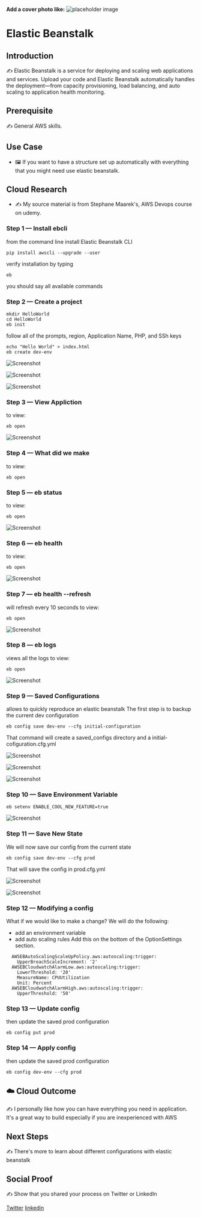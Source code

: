 **Add a cover photo like:**
![placeholder image](https://via.placeholder.com/1200x600)

# Elastic Beanstalk

## Introduction

✍️ Elastic Beanstalk is a service for deploying and scaling web applications and services. Upload your code and Elastic Beanstalk automatically handles the deployment—from capacity provisioning, load balancing, and auto scaling to application health monitoring.

## Prerequisite

✍️ General AWS skills. 

## Use Case

- 🖼️ If you want to have a structure set up automatically with everything that you might need use elastic beanstalk.

## Cloud Research

- ✍️ My source material is from Stephane Maarek's, AWS Devops course on udemy.


### Step 1 — Install ebcli
from the command line install Elastic Beanstalk CLI

```
pip install awscli --upgrade --user
```

verify installation by typing
```
eb
```
 you should say all available commands
### Step 2 — Create a project
```
mkdir HelloWorld
cd HelloWorld
eb init
```
follow all of the prompts, region, Application Name, PHP, and SSh keys

```
echo "Hello World" > index.html
eb create dev-env
```

![Screenshot](step2a-console-progress.png)

![Screenshot](step2b-cli.png)

![Screenshot](step2c-create-dev-env.png)

### Step 3 — View Appliction

to view:
```
eb open
```

![Screenshot](step3-view-application.png)

### Step 4 — What did we make

to view:
```
eb open
```

### Step 5 — eb status

to view:
```
eb open
```

![Screenshot](step5-eb-status.png)

### Step 6 — eb health

to view:
```
eb open
```

![Screenshot](step6-eb-health.png)

### Step 7 — eb health --refresh
will refresh every 10 seconds
to view:
```
eb open
```

![Screenshot](step7-refersh.png)

### Step 8 — eb logs
views all the logs
to view:
```
eb open
```

![Screenshot](step8-logs.png)

### Step 9 — Saved Configurations
allows to quickly reproduce an elastic beanstalk
The first step is to backup the current dev configuration
```
eb config save dev-env --cfg initial-configuration
```
That command will create a saved_configs directory and a initial-cofiguration.cfg.yml


![Screenshot](step9-config-folder.png)

![Screenshot](step9a-initial-configuration_yml.png)

![Screenshot](step9b-aws-saved-config.png)

### Step 10 — Save Environment Variable

```
eb setenv ENABLE_COOL_NEW_FEATURE=true
```

![Screenshot](step10-setenv.png)

### Step 11 — Save New State
We will now save our config from the current state
```
eb config save dev-env --cfg prod
```
That will save the config in prod.cfg.yml

![Screenshot](step11-new-config.png)

![Screenshot](step11b-new-prod-config.png)

### Step 12 — Modifying a config
What if we would like to make a change? We will do the following:
- add an environment variable
- add auto scaling rules
Add this on the bottom of the OptionSettings section.
```
  AWSEBAutoScalingScaleUpPolicy.aws:autoscaling:trigger:
    UpperBreachScaleIncrement: '2'
  AWSEBCloudwatchAlarmLow.aws:autoscaling:trigger:
    LowerThreshold: '20'
    MeasureName: CPUUtilization
    Unit: Percent
  AWSEBCloudwatchAlarmHigh.aws:autoscaling:trigger:
    UpperThreshold: '50'
```

### Step 13 — Update config
then update the saved prod configuration
```
eb config put prod
```

### Step 14 — Apply config
then update the saved prod configuration
```
eb config dev-env --cfg prod
```

## ☁️ Cloud Outcome

✍️ I personally like how you can have everything you need in application. It's a great way to build especially if you are inexperienced with AWS

## Next Steps

✍️ There's more to learn about different configurations with elastic beanstalk

## Social Proof

✍️ Show that you shared your process on Twitter or LinkedIn

[Twitter](https://twitter.com/DemianJennings/status/1628226285662085121)
[linkedin](https://www.linkedin.com/posts/demian-jennings_100daysofcloud-aws-cloud-activity-7033992567767650304-DS6z?utm_source=share&utm_medium=member_desktop)